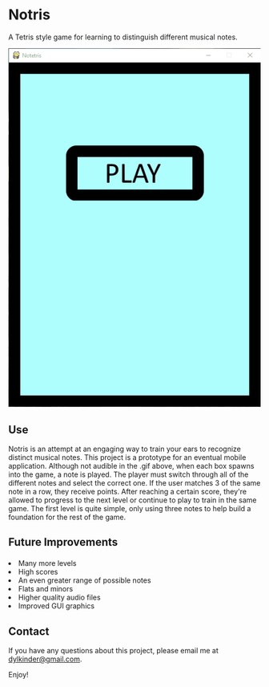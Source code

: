 # Notris
A Tetris style game for learning to distinguish different musical notes.

![alt text](github/gameplay.gif)

## Use  
Notris is an attempt at an engaging way to train your ears to recognize distinct musical notes. This project is a prototype for an 
eventual mobile application. Although not audible in the .gif above, when each box spawns into the game, a note is played. The player
must switch through all of the different notes and select the correct one. If the user matches 3 of the same note in a row, they receive
points. After reaching a certain score, they're allowed to progress to the next level or continue to play to train in the same game.
The first level is quite simple, only using three notes to help build a foundation for the rest of the game.

## Future Improvements<ul>
<li>Many more levels</li>
<li>High scores</li>
<li>An even greater range of possible notes</li>
<li>Flats and minors</li>
<li>Higher quality audio files</li>
<li>Improved GUI graphics</li>
</ul>

## Contact
If you have any questions about this project, please email me at dylkinder@gmail.com.

Enjoy!
